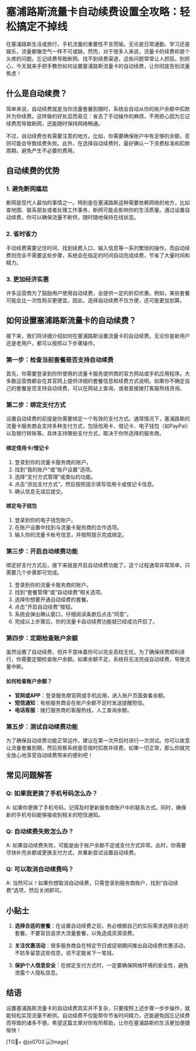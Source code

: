 # 塞浦路斯流量卡自动续费设置全攻略：轻松搞定不掉线

在塞浦路斯生活或旅行，手机流量的重要性不言而喻。无论是日常通勤、学习还是娱乐，流量都像空气一样不可或缺。然而，对于很多人来说，流量卡的续费却是个头疼的问题。忘记续费导致断网、找不到续费渠道，这些问题常常让人抓狂。别担心，今天就来手把手教你如何设置塞浦路斯流量卡的自动续费，让你彻底告别流量焦虑！

## 什么是自动续费？

简单来说，自动续费就是当你流量套餐到期时，系统会自动从你的账户余额中扣款并为你续费。这样做的好处显而易见：省去了手动操作的麻烦，不用担心因为忘记续费而导致断网，还能随时保持网络畅通。

不过，自动续费也有需要注意的地方。比如，你需要确保账户中有足够的余额，否则可能会导致续费失败。此外，在选择自动续费时，最好确认一下资费标准和扣款周期，避免产生不必要的费用。

## 自动续费的优势

### 1. 避免断网尴尬
断网是现代人最怕的事情之一。特别是在塞浦路斯这种需要依赖网络的地方，比如查地图、联系朋友或者处理工作事务，断网可能会影响你的生活质量。通过设置自动续费，你可以确保流量不断供，随时随地保持在线状态。

### 2. 省时省力
手动续费需要记住时间、找到续费入口、输入信息等一系列繁琐的操作。而自动续费则完全不需要这些步骤，系统会在指定的时间自动完成续费，节省了大量时间和精力。

### 3. 更加经济实惠
许多运营商为了鼓励用户使用自动续费，会提供一定的折扣优惠。例如，某些套餐可能会比一次性购买更便宜。因此，选择自动续费不仅方便，还可能更加划算。

## 如何设置塞浦路斯流量卡的自动续费？

接下来，我们将详细介绍如何在塞浦路斯设置流量卡的自动续费。无论你是新用户还是老用户，都可以按照以下步骤操作。

### 第一步：检查当前套餐是否支持自动续费

首先，你需要登录到你所使用的流量卡服务提供商的官方网站或手机应用程序。大多数运营商都会在其官网上提供详细的套餐信息和续费方式说明。如果你不确定自己的套餐是否支持自动续费，可以在网站上查询，或者直接拨打客服热线咨询。

### 第二步：绑定支付方式

设置自动续费的前提是你需要绑定一个有效的支付方式。通常情况下，塞浦路斯的流量卡服务商会支持多种支付方式，包括信用卡、借记卡、电子钱包（如PayPal）以及银行转账等。具体支持哪些支付方式，取决于你所选择的服务商。

#### 绑定信用卡/借记卡
1. 登录到你的流量卡服务商的账户。
2. 找到“我的账户”或“账户设置”选项。
3. 选择“支付方式管理”或类似的功能。
4. 点击“添加支付方式”，然后按照提示填写信用卡或借记卡信息。
5. 确认信息无误后提交。

#### 绑定电子钱包
1. 登录到你的电子钱包账户。
2. 在账户设置中找到与流量卡服务商的合作选项。
3. 输入你的流量卡账号信息，并按照提示完成绑定。

### 第三步：开启自动续费功能

绑定好支付方式后，接下来就是开启自动续费功能了。这个过程通常非常简单，只需要几个步骤即可完成。

1. 登录到你的流量卡服务商的账户。
2. 找到“套餐管理”或“自动续费”相关选项。
3. 选择你想要开通自动续费的套餐。
4. 点击“开启自动续费”按钮。
5. 系统会弹出确认窗口，仔细阅读条款后点击“同意”。
6. 完成以上步骤后，你的流量卡自动续费功能就已经成功开启了。

### 第四步：定期检查账户余额

虽然设置了自动续费，但并不意味着你可以完全高枕无忧。为了确保续费顺利进行，你需要定期检查账户余额。如果余额不足，系统将无法完成自动续费，导致流量中断。

#### 如何检查账户余额？
- **官网或APP**：登录服务商官网或手机应用，进入账户页面查看余额。
- **短信通知**：有些服务商会在账户余额不足时发送提醒短信。
- **电话客服**：拨打服务商的客服热线，人工查询余额。

### 第五步：测试自动续费功能

为了确保自动续费功能正常运作，建议在第一次开启时进行一次测试。你可以故意让流量套餐到期，然后观察系统是否按时扣款并续费。如果一切正常，那么你就完全放心地享受自动续费带来的便利吧！

## 常见问题解答

### Q: 如果我更换了手机号码怎么办？
A: 如果你更换了手机号码，记得及时更新服务商账户中的联系方式。同时，确保新的手机号码能够接收到相关的短信通知。

### Q: 自动续费失败怎么办？
A: 如果自动续费失败，可能是由于账户余额不足或支付方式异常。此时，你需要尽快补充余额或更换支付方式，并重新尝试设置自动续费。

### Q: 可以取消自动续费吗？
A: 当然可以！如果你想取消自动续费，只需登录到服务商账户，找到“自动续费”选项，然后关闭即可。

## 小贴士

1. **选择合适的套餐**：在设置自动续费之前，务必根据自己的实际需求选择合适的套餐。不要盲目追求大流量套餐，以免造成资源浪费。
   
2. **关注优惠活动**：很多服务商会在特定节日或促销期间推出自动续费优惠活动，不妨多留意这些信息，说不定能省下一笔钱。

3. **保护个人信息安全**：在绑定支付方式时，一定要确保网络环境的安全性，避免泄露个人隐私信息。

## 结语

设置塞浦路斯流量卡的自动续费其实并不复杂，只要按照上述步骤一步步操作，就能轻松实现流量不断供。自动续费不仅能帮你节省时间精力，还能避免因忘记续费而导致的诸多不便。希望这篇文章对你有所帮助，让你在塞浦路斯的生活更加便捷愉快！

[TG💪+ @jx0703 ![Image](https://github.com/user-attachments/assets/dbca1d08-cadb-493c-b0ec-ad6f7a83f270)]